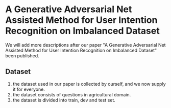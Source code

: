 # A Generative Adversarial Net Assisted Method for User Intention Recognition on Imbalanced Dataset
We will add more descriptions after our paper "A Generative Adversarial Net Assisted Method for User Intention Recognition on Imbalanced Dataset" been published.

## Dataset
1. the dataset used in our paper is collected by ourself, and we now supply it for everyone.
2. the dataset consists of questions in agricultural domain.
3. the dataset is divided into train, dev and test set.
